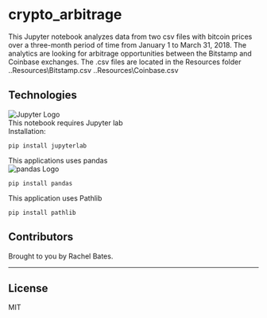 

# crypto_arbitrage

This Jupyter notebook analyzes data from two csv files with bitcoin prices over a three-month period of time from January 1 to March 31, 2018. 
The analytics are looking for arbitrage opportunities between the Bitstamp and Coinbase exchanges.
The .csv files are located in the Resources folder
..Resources\Bitstamp.csv
..Resources\Coinbase.csv

## Technologies
![Jupyter Logo](https://docs.jupyter.org/en/latest/_static/jupyter.svg)
<br>This notebook requires Jupyter lab
<br>Installation:
```
pip install jupyterlab
````

This applications uses pandas<br>
![pandas Logo](https://pandas.pydata.org/docs/_static/pandas.svg)

```
pip install pandas
```
This application uses Pathlib
```
pip install pathlib
```


## Contributors

Brought to you by Rachel Bates.

---

## License

MIT